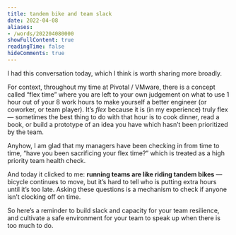```yaml
---
title: tandem bike and team slack
date: 2022-04-08
aliases:
- /words/202204080000
showFullContent: true
readingTime: false
hideComments: true
---
```


I had this conversation today, which I think is worth sharing more broadly.

For context, throughout my time at Pivotal / VMware, there is a concept called “flex time” where you are left to your own judgement on what to use 1 hour out of your 8 work hours to make yourself a better engineer (or coworker, or team player). It’s _flex_ because it is (in my experience) truly flex — sometimes the best thing to do with that hour is to cook dinner, read a book, or build a prototype of an idea you have which hasn’t been prioritized by the team.

Anyhow, I am glad that my managers have been checking in from time to time, “have you been sacrificing your flex time?” which is treated as a high priority team health check.

And today it clicked to me: **running teams are like riding tandem bikes** — bicycle continues to move, but it’s hard to tell who is putting extra hours until it’s too late. Asking these questions is a mechanism to check if anyone isn’t clocking off on time.

So here’s a reminder to build slack and capacity for your team resilience, and cultivate a safe environment for your team to speak up when there is too much to do.
